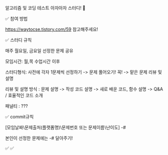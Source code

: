 알고리즘 및 코딩 테스트 아자아자 스터디! 📝

✅ 참여 방법

https://waytocse.tistory.com/59 참고해주세요!

✅ 스터디 규칙

매주 월요일, 금요일 선정한 문제 공유

모임시간: 월,목 수업시간 이후

스터디형식: 사전에 각자 1문제씩 선정하기 -> 문제 풀어오기! 꼭! -> 맡은 문제 리뷰 및 설명

리뷰 및 설명 방식 : 문제 설명 -> 작성 코드 설명 -> 새로 배운 코드, 함수 설명 -> Q&A / 효율적인 코드 소개

패널티 : ???

✅ commit규칙

[모임날짜\문제출처(플랫폼명)\문제번호 또는 문제이름\난이도] -#

본인이 선정한 문제에는 -# 달아주기!

✅ 
✅
